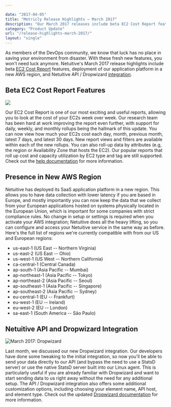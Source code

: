 ```yaml
---

date: "2017-04-05"
title: "Metricly Release Highlights – March 2017"
description: "Our March 2017 releases include beta EC2 Cost Report features, deployment of our platform in a new AWS region, & Netuitive API / Dropwizard integration."
category: "Product Update"
url: "/release-highlights-march-2017/"
layout: "single"
---
```

As members of the DevOps community, we know that luck has no place in saving your environment from disaster. With these fresh new features, you won't need luck anymore. Netuitive's March 2017 release highlights include beta [EC2 Cost Report](/ec2-cost-analysis-recommendations) features, deployment of our application platform in a new AWS region, and Netuitive API / Dropwizard [integration](/integrations).

Beta EC2 Cost Report Features
-----------------------------

![](/wp-content/uploads/2017/07/mar-rnh-ec2-cost.png)

Our EC2 Cost Report is one of our most exciting and useful reports, allowing you to look at the cost of your EC2s week over week. Our research team has been hard at work improving the report even further, with support for daily, weekly, and monthly rollups being the hallmark of this update. You can now view how much your EC2s cost each day, month, previous month, latest 7 days, and latest 30 days. New report views and filters are available within each of the new rollups. You can also roll-up data by attributes (e.g, the region or Availability Zone that hosts the EC2). Our popular reports that roll up cost and capacity utilization by EC2 type and tag are still supported. Check out the [help documentation](https://help.netuitive.com/Content/Reports/multi_week_ec2_cost_report.htm) for more information.

Presence in New AWS Region
--------------------------

Netuitive has deployed its SaaS application platform in a new region. This allows you to have data collection with lower latency if you are based in Europe, and mostly importantly you can now keep the data that we collect from your European applications hosted on systems physically located in the European Union, which is important for some companies with strict compliance rules. No change in setup or settings is required when you activate your AWS integration; Netuitive does all the heavy lifting, so you can configure and access your Netuitive service in the same way as before. Here's the full list of regions we're currently compatible with from our US and European regions:

-   us-east-1 (US East -- Northern Virginia)
-   us-east-2 (US East -- Ohio)
-   us-west-1 (US West -- Northern California)
-   ca-central-1 (Central Canada)
-   ap-south-1 (Asia Pacific -- Mumbai)
-   ap-northeast-1 (Asia Pacific -- Tokyo)
-   ap-northeast-2 (Asia Pacific -- Seoul)
-   ap-southeast-1 (Asia Pacific -- Singapore)
-   ap-southeast-2 (Asia Pacific -- Sydney)
-   eu-central-1 (EU -- Frankfurt)
-   eu-west-1 (EU -- Ireland)
-   eu-west-2 (EU -- London)
-   sa-east-1 (South America -- São Paulo)

Netuitive API and Dropwizard Integration
----------------------------------------

![March 2017: Dropwizard](/wp-content/uploads/2017/07/mar-rnh-dwapi.png)

Last month, we discussed our new Dropwizard integration. Our developers have done some tweaking to the initial integration, so now you'll be able to send your data directly to our API (and bypass the need to use a StatsD server) or use the native StatsD server built into our Linux agent. This is particularly useful if you are already familiar with Dropwizard and want to start sending data to us right away without the need for any additional setup. The API / Dropwizard integration also offers some additional customization options, including choosing your element name, API host, and element type. Check out the updated [Dropwizard documentation](https://help.netuitive.com/Content/Integrations/dropwizard.htm) for more information.
